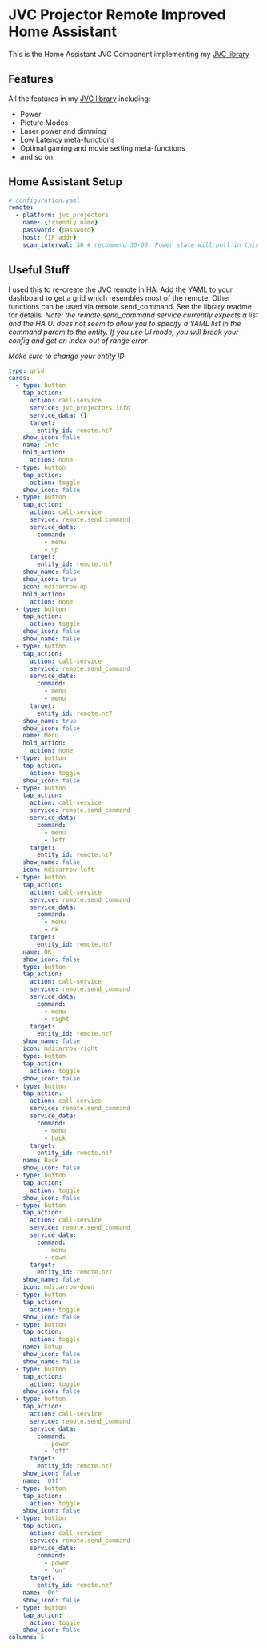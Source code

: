 # JVC Projector Remote Improved Home Assistant

This is the Home Assistant JVC Component implementing my [JVC library](https://github.com/iloveicedgreentea/jvc_projector_improved)

## Features
All the features in my [JVC library](https://github.com/iloveicedgreentea/jvc_projector_improved) including:
* Power
* Picture Modes
* Laser power and dimming
* Low Latency meta-functions
* Optimal gaming and movie setting meta-functions
* and so on 

## Home Assistant Setup

```yaml
# configuration.yaml
remote:
  - platform: jvc_projectors
    name: {friendly name}
    password: {password}
    host: {IP addr}
    scan_interval: 30 # recommend 30-60. Power state will poll in this interval
```

## Useful Stuff
I used this to re-create the JVC remote in HA. Add the YAML to your dashboard to get a grid which resembles most of the remote. Other functions can be used via remote.send_command. See the library readme for details.
*Note: the remote.send_command service currently expects a list and the HA UI does not seem to allow you to specify a YAML list in the command param to the entity. If you use UI mode, you will break your config and get an index out of range error*

*Make sure to change your entity ID*

```yaml
type: grid
cards:
  - type: button
    tap_action:
      action: call-service
      service: jvc_projectors.info
      service_data: {}
      target:
        entity_id: remote.nz7
    show_icon: false
    name: Info
    hold_action:
      action: none
  - type: button
    tap_action:
      action: toggle
    show_icon: false
  - type: button
    tap_action:
      action: call-service
      service: remote.send_command
      service_data:
        command:
          - menu
          - up
      target:
        entity_id: remote.nz7
    show_name: false
    show_icon: true
    icon: mdi:arrow-up
    hold_action:
      action: none
  - type: button
    tap_action:
      action: toggle
    show_icon: false
    show_name: false
  - type: button
    tap_action:
      action: call-service
      service: remote.send_command
      service_data:
        command:
          - menu
          - menu
      target:
        entity_id: remote.nz7
    show_name: true
    show_icon: false
    name: Menu
    hold_action:
      action: none
  - type: button
    tap_action:
      action: toggle
    show_icon: false
  - type: button
    tap_action:
      action: call-service
      service: remote.send_command
      service_data:
        command:
          - menu
          - left
      target:
        entity_id: remote.nz7
    show_name: false
    icon: mdi:arrow-left
  - type: button
    tap_action:
      action: call-service
      service: remote.send_command
      service_data:
        command:
          - menu
          - ok
      target:
        entity_id: remote.nz7
    name: OK
    show_icon: false
  - type: button
    tap_action:
      action: call-service
      service: remote.send_command
      service_data:
        command:
          - menu
          - right
      target:
        entity_id: remote.nz7
    show_name: false
    icon: mdi:arrow-right
  - type: button
    tap_action:
      action: toggle
    show_icon: false
  - type: button
    tap_action:
      action: call-service
      service: remote.send_command
      service_data:
        command:
          - menu
          - back
      target:
        entity_id: remote.nz7
    name: Back
    show_icon: false
  - type: button
    tap_action:
      action: toggle
    show_icon: false
  - type: button
    tap_action:
      action: call-service
      service: remote.send_command
      service_data:
        command:
          - menu
          - down
      target:
        entity_id: remote.nz7
    show_name: false
    icon: mdi:arrow-down
  - type: button
    tap_action:
      action: toggle
    show_icon: false
  - type: button
    tap_action:
      action: toggle
    name: Setup
    show_icon: false
    show_name: false
  - type: button
    tap_action:
      action: toggle
    show_icon: false
  - type: button
    tap_action:
      action: call-service
      service: remote.send_command
      service_data:
        command:
          - power
          - 'off'
      target:
        entity_id: remote.nz7
    show_icon: false
    name: 'Off'
  - type: button
    tap_action:
      action: toggle
    show_icon: false
  - type: button
    tap_action:
      action: call-service
      service: remote.send_command
      service_data:
        command:
          - power
          - 'on'
      target:
        entity_id: remote.nz7
    name: 'On'
    show_icon: false
  - type: button
    tap_action:
      action: toggle
    show_icon: false
columns: 5
```
